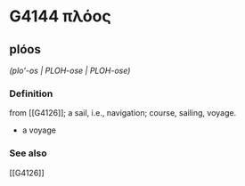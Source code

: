 # G4144 πλόος

## plóos

_(plo'-os | PLOH-ose | PLOH-ose)_

### Definition

from [[G4126]]; a sail, i.e., navigation; course, sailing, voyage.

- a voyage

### See also

[[G4126]]

